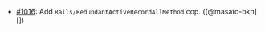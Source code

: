 * [#1016](https://github.com/rubocop/rubocop-rails/issues/1016): Add `Rails/RedundantActiveRecordAllMethod` cop. ([@masato-bkn][])
